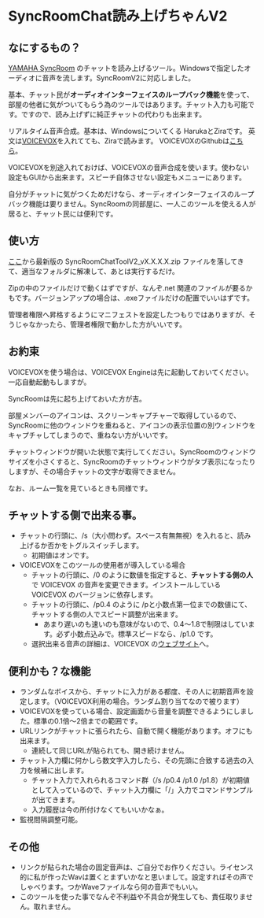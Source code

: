 # SyncRoomChat読み上げちゃんV2
## なにするもの？
[YAMAHA SyncRoom](https://syncroom.yamaha.com) のチャットを読み上げるツール。Windowsで指定したオーディオに音声を流します。SyncRoomV2に対応しました。

基本、チャット民が**オーディオインターフェイスのループバック機能**を使って、部屋の他者に気がついてもらう為のツールではあります。チャット入力も可能です。ですので、読み上げずに純正チャットの代わりも出来ます。

リアルタイム音声合成。基本は、Windowsについてくる HarukaとZiraです。
英文は[VOICEVOX](https://voicevox.hiroshiba.jp/)を入れてても、Ziraで読みます。
VOICEVOXのGithubは[こちら](https://github.com/VOICEVOX)。

VOICEVOXを別途入れておけば、VOICEVOXの音声合成を使います。使わない設定もGUIから出来ます。スピーチ自体させない設定もメニューにあります。

自分がチャットに気がつくためだけなら、オーディオインターフェイスのループバック機能は要りません。SyncRoomの同部屋に、一人このツールを使える人が居ると、チャット民には便利です。

## 使い方
[ここ](https://github.com/XiAce-Lite/SyncRoomChatToolV2/releases/latest)から最新版の  SyncRoomChatToolV2_vX.X.X.X.zip ファイルを落してきて、適当なフォルダに解凍して、あとは実行するだけ。

Zipの中のファイルだけで動くはずですが、なんぞ.net 関連のファイルが要るかもです。バージョンアップの場合は、.exeファイルだけの配置でいいはずです。

管理者権限へ昇格するようにマニフェストを設定したつもりではありますが、そうじゃなかったら、管理者権限で動かした方がいいです。

## お約束
VOICEVOXを使う場合は、VOICEVOX Engineは先に起動しておいてください。一応自動起動もしますが。

SyncRoomは先に起ち上げておいた方が吉。

部屋メンバーのアイコンは、スクリーンキャプチャーで取得しているので、SyncRoomに他のウィンドウを重ねると、アイコンの表示位置の別ウィンドウをキャプチャしてしまうので、重ねない方がいいです。

チャットウィンドウが開いた状態で実行してください。SyncRoomのウィンドウサイズを小さくすると、SyncRoomのチャットウィンドウがタブ表示になったりしますが、その場合チャットの文字が取得できません。

なお、ルーム一覧を見ているときも同様です。

## チャットする側で出来る事。
- チャットの行頭に、/s（大小問わず。スペース有無無視）を入れると、読み上げるか否かをトグルスイッチします。
  - 初期値はオンです。
- VOICEVOXをこのツールの使用者が導入している場合
   - チャットの行頭に、/0 のように数値を指定すると、**チャットする側の人**で VOICEVOX の音声を変更できます。インストールしている VOICEVOX のバージョンに依存します。
   - チャットの行頭に、/p0.4 のように /pと小数点第一位までの数値にて、チャットする側の人でスピード調整が出来ます。
     - あまり遅いのも速いのも意味がないので、0.4～1.8で制限はしています。必ず小数点込みで。標準スピードなら、/p1.0 です。
   - 選択出来る音声の詳細は、VOICEVOX の[ウェブサイト](https://voicevox.hiroshiba.jp/)へ。

## 便利かも？な機能
- ランダムなボイスから、チャットに入力がある都度、その人に初期音声を設定します。（VOICEVOX利用の場合。ランダム割り当てなので被ります）
- VOICEVOXを使っている場合、設定画面から音量を調整できるようにしました。標準の0.1倍～2倍までの範囲です。
- URLリンクがチャットに張られたら、自動で開く機能があります。オフにも出来ます。
  - 連続して同じURLが貼られても、開き続けません。
- チャット入力欄に何かしら数文字入力したら、その先頭に合致する過去の入力を候補に出します。
  - チャット入力で入れられるコマンド群（/s /p0.4 /p1.0 /p1.8）が初期値として入っているので、チャット入力欄に「/」入力でコマンドサンプルが出てきます。
  - 入力履歴は今の所付けなくてもいいかなぁ。 
- 監視間隔調整可能。

## その他
- リンクが貼られた場合の固定音声は、ご自分でお作りください。ライセンス的に私が作ったWavは置くとまずいかなと思いまして。設定すればその声でしゃべります。つかWaveファイルなら何の音声でもいい。
- このツールを使った事でなんぞ不利益や不具合が発生しても、責任取りません。取れません。
